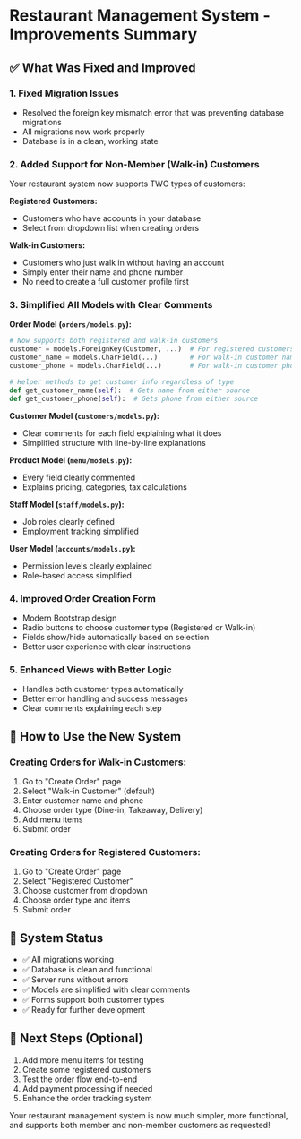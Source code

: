 # Restaurant Management System - Improvements Summary

## ✅ What Was Fixed and Improved

### 1. **Fixed Migration Issues**
- Resolved the foreign key mismatch error that was preventing database migrations
- All migrations now work properly
- Database is in a clean, working state

### 2. **Added Support for Non-Member (Walk-in) Customers**
Your restaurant system now supports TWO types of customers:

**Registered Customers:**
- Customers who have accounts in your database
- Select from dropdown list when creating orders

**Walk-in Customers:**
- Customers who just walk in without having an account
- Simply enter their name and phone number
- No need to create a full customer profile first

### 3. **Simplified All Models with Clear Comments**

**Order Model (`orders/models.py`):**
```python
# Now supports both registered and walk-in customers
customer = models.ForeignKey(Customer, ...)  # For registered customers
customer_name = models.CharField(...)        # For walk-in customer name
customer_phone = models.CharField(...)       # For walk-in customer phone

# Helper methods to get customer info regardless of type
def get_customer_name(self):  # Gets name from either source
def get_customer_phone(self):  # Gets phone from either source
```

**Customer Model (`customers/models.py`):**
- Clear comments for each field explaining what it does
- Simplified structure with line-by-line explanations

**Product Model (`menu/models.py`):**
- Every field clearly commented
- Explains pricing, categories, tax calculations

**Staff Model (`staff/models.py`):**
- Job roles clearly defined
- Employment tracking simplified

**User Model (`accounts/models.py`):**
- Permission levels clearly explained
- Role-based access simplified

### 4. **Improved Order Creation Form**
- Modern Bootstrap design
- Radio buttons to choose customer type (Registered or Walk-in)
- Fields show/hide automatically based on selection
- Better user experience with clear instructions

### 5. **Enhanced Views with Better Logic**
- Handles both customer types automatically
- Better error handling and success messages
- Clear comments explaining each step

## 🎯 How to Use the New System

### Creating Orders for Walk-in Customers:
1. Go to "Create Order" page
2. Select "Walk-in Customer" (default)
3. Enter customer name and phone
4. Choose order type (Dine-in, Takeaway, Delivery)
5. Add menu items
6. Submit order

### Creating Orders for Registered Customers:
1. Go to "Create Order" page  
2. Select "Registered Customer"
3. Choose customer from dropdown
4. Choose order type and items
5. Submit order

## 🚀 System Status
- ✅ All migrations working
- ✅ Database is clean and functional
- ✅ Server runs without errors
- ✅ Models are simplified with clear comments
- ✅ Forms support both customer types
- ✅ Ready for further development

## 📝 Next Steps (Optional)
1. Add more menu items for testing
2. Create some registered customers
3. Test the order flow end-to-end
4. Add payment processing if needed
5. Enhance the order tracking system

Your restaurant management system is now much simpler, more functional, and supports both member and non-member customers as requested!